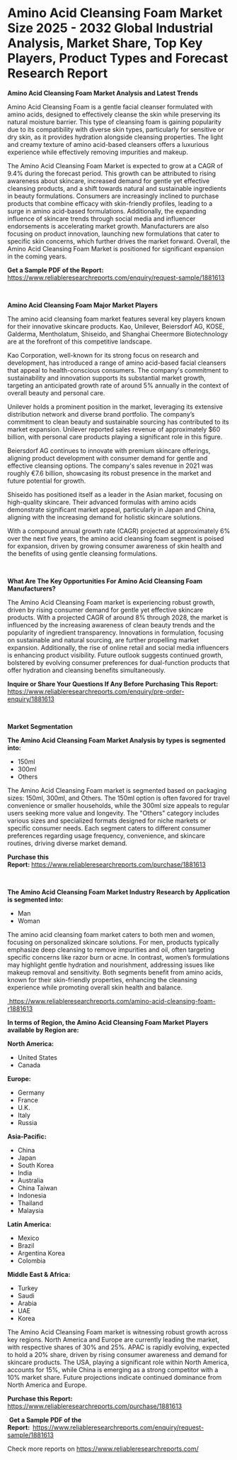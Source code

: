 <p><h1>Amino Acid Cleansing Foam Market Size 2025 - 2032 Global Industrial Analysis, Market Share, Top Key Players, Product Types and Forecast Research Report</h1></p><p><strong>Amino Acid Cleansing Foam Market Analysis and Latest Trends</strong></p>
<p><p>Amino Acid Cleansing Foam is a gentle facial cleanser formulated with amino acids, designed to effectively cleanse the skin while preserving its natural moisture barrier. This type of cleansing foam is gaining popularity due to its compatibility with diverse skin types, particularly for sensitive or dry skin, as it provides hydration alongside cleansing properties. The light and creamy texture of amino acid-based cleansers offers a luxurious experience while effectively removing impurities and makeup.</p><p>The Amino Acid Cleansing Foam Market is expected to grow at a CAGR of 9.4% during the forecast period. This growth can be attributed to rising awareness about skincare, increased demand for gentle yet effective cleansing products, and a shift towards natural and sustainable ingredients in beauty formulations. Consumers are increasingly inclined to purchase products that combine efficacy with skin-friendly profiles, leading to a surge in amino acid-based formulations. Additionally, the expanding influence of skincare trends through social media and influencer endorsements is accelerating market growth. Manufacturers are also focusing on product innovation, launching new formulations that cater to specific skin concerns, which further drives the market forward. Overall, the Amino Acid Cleansing Foam Market is positioned for significant expansion in the coming years.</p></p>
<p><strong>Get a Sample PDF of the Report:&nbsp;</strong> <a href="https://www.reliableresearchreports.com/enquiry/request-sample/1881613?utm_campaign=2243&utm_medium=2&utm_source=Github&utm_content=ia&utm_term=05042025&utm_id=amino-acid-cleansing-foam">https://www.reliableresearchreports.com/enquiry/request-sample/1881613</a></p>
<p>&nbsp;</p>
<p><strong>Amino Acid Cleansing Foam Major Market Players</strong></p>
<p><p>The amino acid cleansing foam market features several key players known for their innovative skincare products. Kao, Unilever, Beiersdorf AG, KOSE, Galderma, Mentholatum, Shiseido, and Shanghai Cheermore Biotechnology are at the forefront of this competitive landscape. </p><p>Kao Corporation, well-known for its strong focus on research and development, has introduced a range of amino acid-based facial cleansers that appeal to health-conscious consumers. The company's commitment to sustainability and innovation supports its substantial market growth, targeting an anticipated growth rate of around 5% annually in the context of overall beauty and personal care.</p><p>Unilever holds a prominent position in the market, leveraging its extensive distribution network and diverse brand portfolio. The company’s commitment to clean beauty and sustainable sourcing has contributed to its market expansion. Unilever reported sales revenue of approximately $60 billion, with personal care products playing a significant role in this figure.</p><p>Beiersdorf AG continues to innovate with premium skincare offerings, aligning product development with consumer demand for gentle and effective cleansing options. The company's sales revenue in 2021 was roughly €7.6 billion, showcasing its robust presence in the market and future potential for growth.</p><p>Shiseido has positioned itself as a leader in the Asian market, focusing on high-quality skincare. Their advanced formulas with amino acids demonstrate significant market appeal, particularly in Japan and China, aligning with the increasing demand for holistic skincare solutions.</p><p>With a compound annual growth rate (CAGR) projected at approximately 6% over the next five years, the amino acid cleansing foam segment is poised for expansion, driven by growing consumer awareness of skin health and the benefits of using gentle cleansing formulations.</p></p>
<p>&nbsp;</p>
<p><strong>What Are The Key Opportunities For Amino Acid Cleansing Foam Manufacturers?</strong></p>
<p><p>The Amino Acid Cleansing Foam market is experiencing robust growth, driven by rising consumer demand for gentle yet effective skincare products. With a projected CAGR of around 8% through 2028, the market is influenced by the increasing awareness of clean beauty trends and the popularity of ingredient transparency. Innovations in formulation, focusing on sustainable and natural sourcing, are further propelling market expansion. Additionally, the rise of online retail and social media influencers is enhancing product visibility. Future outlook suggests continued growth, bolstered by evolving consumer preferences for dual-function products that offer hydration and cleansing benefits simultaneously.</p></p>
<p><strong>Inquire or Share Your Questions If Any Before Purchasing This Report:</strong> <a href="https://www.reliableresearchreports.com/enquiry/pre-order-enquiry/1881613?utm_campaign=2243&utm_medium=2&utm_source=Github&utm_content=ia&utm_term=05042025&utm_id=amino-acid-cleansing-foam">https://www.reliableresearchreports.com/enquiry/pre-order-enquiry/1881613</a></p>
<p>&nbsp;</p>
<p><strong>Market Segmentation</strong></p>
<p><strong>The Amino Acid Cleansing Foam Market Analysis by types is segmented into:</strong></p>
<p><ul><li>150ml</li><li>300ml</li><li>Others</li></ul></p>
<p><p>The Amino Acid Cleansing Foam market is segmented based on packaging sizes: 150ml, 300ml, and Others. The 150ml option is often favored for travel convenience or smaller households, while the 300ml size appeals to regular users seeking more value and longevity. The "Others" category includes various sizes and specialized formats designed for niche markets or specific consumer needs. Each segment caters to different consumer preferences regarding usage frequency, convenience, and skincare routines, driving diverse market demand.</p></p>
<p><strong>Purchase this Report:&nbsp;</strong><a href="https://www.reliableresearchreports.com/purchase/1881613?utm_campaign=2243&utm_medium=2&utm_source=Github&utm_content=ia&utm_term=05042025&utm_id=amino-acid-cleansing-foam">https://www.reliableresearchreports.com/purchase/1881613</a></p>
<p>&nbsp;</p>
<p><strong>The Amino Acid Cleansing Foam Market Industry Research by Application is segmented into:</strong></p>
<p><ul><li>Man</li><li>Woman</li></ul></p>
<p><p>The amino acid cleansing foam market caters to both men and women, focusing on personalized skincare solutions. For men, products typically emphasize deep cleansing to remove impurities and oil, often targeting specific concerns like razor burn or acne. In contrast, women’s formulations may highlight gentle hydration and nourishment, addressing issues like makeup removal and sensitivity. Both segments benefit from amino acids, known for their skin-friendly properties, enhancing the cleansing experience while promoting overall skin health and balance.</p></p>
<p><a href="https://www.reliableresearchreports.com/amino-acid-cleansing-foam-r1881613?utm_campaign=2243&utm_medium=2&utm_source=Github&utm_content=ia&utm_term=05042025&utm_id=amino-acid-cleansing-foam">&nbsp;https://www.reliableresearchreports.com/amino-acid-cleansing-foam-r1881613</a></p>
<p><strong>In terms of Region, the Amino Acid Cleansing Foam Market Players available by Region are:</strong></p>
<p>
    <p> <strong> North America: </strong>
        <ul>
            <li>United States</li>
            <li>Canada</li>
        </ul>
        </p> 
    <p> <strong> Europe: </strong>
        <ul>
            <li>Germany</li>
            <li>France</li>
            <li>U.K.</li>
            <li>Italy</li>
            <li>Russia</li>
        </ul>
        </p> 
    <p> <strong> Asia-Pacific: </strong>
        <ul>
            <li>China</li>
            <li>Japan</li>
            <li>South Korea</li>
            <li>India</li>
            <li>Australia</li>
            <li>China Taiwan</li>
            <li>Indonesia</li>
            <li>Thailand</li>
            <li>Malaysia</li>
        </ul>
        </p> 
    <p> <strong> Latin America: </strong>
        <ul>
            <li>Mexico</li>
            <li>Brazil</li>
            <li>Argentina Korea</li>
            <li>Colombia</li>
        </ul>
        </p> 
    <p> <strong> Middle East & Africa: </strong>
        <ul>
            <li>Turkey</li>
            <li>Saudi</li>
            <li>Arabia</li>
            <li>UAE</li>
            <li>Korea</li>
        </ul>
    </p>
    </p>
<p><p>The Amino Acid Cleansing Foam market is witnessing robust growth across key regions. North America and Europe are currently leading the market, with respective shares of 30% and 25%. APAC is rapidly evolving, expected to hold a 20% share, driven by rising consumer awareness and demand for skincare products. The USA, playing a significant role within North America, accounts for 15%, while China is emerging as a strong competitor with a 10% market share. Future projections indicate continued dominance from North America and Europe.</p></p>
<p><strong>Purchase this Report: </strong><a href="https://www.reliableresearchreports.com/purchase/1881613?utm_campaign=2243&utm_medium=2&utm_source=Github&utm_content=ia&utm_term=05042025&utm_id=amino-acid-cleansing-foam">https://www.reliableresearchreports.com/purchase/1881613</a></p>
<p>&nbsp;<strong>Get a Sample PDF of the Report:&nbsp;&nbsp;</strong><a href="https://www.reliableresearchreports.com/enquiry/request-sample/1881613?utm_campaign=2243&utm_medium=2&utm_source=Github&utm_content=ia&utm_term=05042025&utm_id=amino-acid-cleansing-foam">https://www.reliableresearchreports.com/enquiry/request-sample/1881613</a></p>
<p><strong></strong></p>
<p>Check more reports on <a href="https://www.reliableresearchreports.com/?utm_campaign=2243&utm_medium=2&utm_source=Github&utm_content=ia&utm_term=05042025&utm_id=amino-acid-cleansing-foam">https://www.reliableresearchreports.com/</a></p>